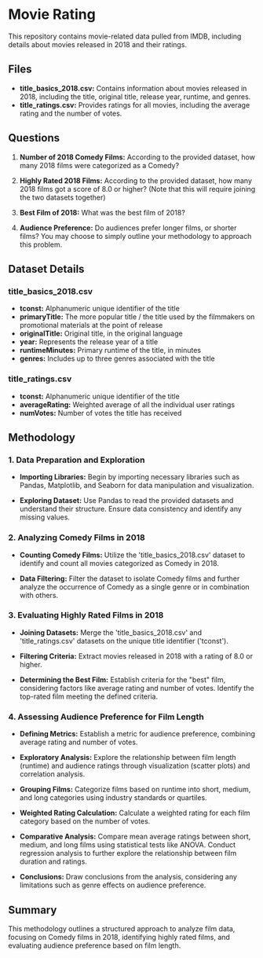 # Movie Rating

This repository contains movie-related data pulled from IMDB, including details about movies released in 2018 and their ratings.

## Files

- **title_basics_2018.csv:** Contains information about movies released in 2018, including the title, original title, release year, runtime, and genres.
- **title_ratings.csv:** Provides ratings for all movies, including the average rating and the number of votes.

## Questions

1. **Number of 2018 Comedy Films:** According to the provided dataset, how many 2018 films were categorized as a Comedy?

2. **Highly Rated 2018 Films:** According to the provided dataset, how many 2018 films got a score of 8.0 or higher? (Note that this will require joining the two datasets together)

3. **Best Film of 2018:** What was the best film of 2018?

4. **Audience Preference:** Do audiences prefer longer films, or shorter films? You may choose to simply outline your methodology to approach this problem.

## Dataset Details

### title_basics_2018.csv

- **tconst:** Alphanumeric unique identifier of the title
- **primaryTitle:** The more popular title / the title used by the filmmakers on promotional materials at the point of release
- **originalTitle:** Original title, in the original language
- **year:** Represents the release year of a title
- **runtimeMinutes:** Primary runtime of the title, in minutes
- **genres:** Includes up to three genres associated with the title

### title_ratings.csv

- **tconst:** Alphanumeric unique identifier of the title
- **averageRating:** Weighted average of all the individual user ratings
- **numVotes:** Number of votes the title has received

## Methodology

### 1. Data Preparation and Exploration

- **Importing Libraries:** Begin by importing necessary libraries such as Pandas, Matplotlib, and Seaborn for data manipulation and visualization.

- **Exploring Dataset:** Use Pandas to read the provided datasets and understand their structure. Ensure data consistency and identify any missing values.

### 2. Analyzing Comedy Films in 2018

- **Counting Comedy Films:** Utilize the 'title_basics_2018.csv' dataset to identify and count all movies categorized as Comedy in 2018.

- **Data Filtering:** Filter the dataset to isolate Comedy films and further analyze the occurrence of Comedy as a single genre or in combination with others.

### 3. Evaluating Highly Rated Films in 2018

- **Joining Datasets:** Merge the 'title_basics_2018.csv' and 'title_ratings.csv' datasets on the unique title identifier ('tconst').

- **Filtering Criteria:** Extract movies released in 2018 with a rating of 8.0 or higher.

- **Determining the Best Film:** Establish criteria for the "best" film, considering factors like average rating and number of votes. Identify the top-rated film meeting the defined criteria.

### 4. Assessing Audience Preference for Film Length

- **Defining Metrics:** Establish a metric for audience preference, combining average rating and number of votes.

- **Exploratory Analysis:** Explore the relationship between film length (runtime) and audience ratings through visualization (scatter plots) and correlation analysis.

- **Grouping Films:** Categorize films based on runtime into short, medium, and long categories using industry standards or quartiles.

- **Weighted Rating Calculation:** Calculate a weighted rating for each film category based on the number of votes.

- **Comparative Analysis:** Compare mean average ratings between short, medium, and long films using statistical tests like ANOVA. Conduct regression analysis to further explore the relationship between film duration and ratings.

- **Conclusions:** Draw conclusions from the analysis, considering any limitations such as genre effects on audience preference.

## Summary

This methodology outlines a structured approach to analyze film data, focusing on Comedy films in 2018, identifying highly rated films, and evaluating audience preference based on film length.
